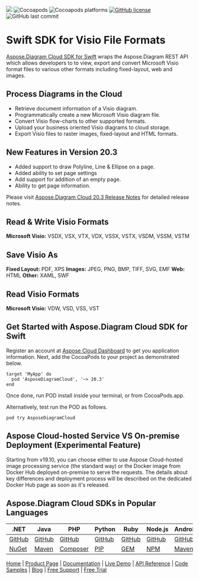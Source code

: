 ![](https://img.shields.io/badge/api-v3.0-lightgrey) ![Cocoapods](https://img.shields.io/cocoapods/v/AsposeDiagramCloud) ![Cocoapods platforms](https://img.shields.io/cocoapods/p/AsposeDiagramCloud) [![GitHub license](https://img.shields.io/github/license/aspose-diagram-cloud/aspose-Diagram-cloud-swift)](https://github.com/aspose-diagram-cloud/aspose-Diagram-cloud-swift/blob/master/LICENSE) ![GitHub last commit](https://img.shields.io/github/last-commit/Aspose-Diagram-Cloud/aspose-diagram-cloud-swift) 

# Swift SDK for Visio File Formats

[Aspose.Diagram Cloud SDK for Swift](https://products.aspose.cloud/Diagram/swift) wraps the Aspose.Diagram REST API which allows developers to to view, export and convert Microsoft Visio format files to various other formats including fixed-layout, web and images.

## Process Diagrams in the Cloud

- Retrieve document information of a Visio diagram.
- Programmatically create a new Microsoft Visio diagram file.
- Convert Visio flow-charts to other supported formats.
- Upload your business oriented Visio diagrams to cloud storage.
- Export Visio files to raster images, fixed-layout and HTML formats.

## New Features in Version 20.3

- Added support to draw Polyline, Line & Ellipse on a page.
- Added ability to set page settings
- Add support for addition of an empty page.
- Ability to get page information.

Please visit [Aspose.Diagram Cloud 20.3 Release Notes](https://docs.aspose.cloud/diagram/aspose-diagram-cloud-20-3-release-notes/) for detailed release notes.

## Read & Write Visio Formats

**Microsoft Visio:** VSDX, VSX, VTX, VDX, VSSX, VSTX, VSDM, VSSM, VSTM

## Save Visio As

**Fixed Layout:** PDF, XPS
**Images:** JPEG, PNG, BMP, TIFF, SVG, EMF
**Web:** HTML
**Other:** XAML, SWF

## Read Visio Formats

**Microsoft Visio:** VDW, VSD, VSS, VST

## Get Started with Aspose.Diagram Cloud SDK for Swift

Register an account at [Aspose Cloud Dashboard](https://dashboard.aspose.cloud/applications) to get you application information. Next, add the CocoaPods to your project as demonstrated below.

```console
target 'MyApp' do
  pod 'AsposeDiagramCloud', '~> 20.3'
end
```
Once done, run POD install inside your terminal, or from CocoaPods.app.

Alternatively, test run the POD as follows.

`pod try AsposeDiagramCloud`

## Aspose Cloud-hosted Service VS On-premise Deployment (Experimental Feature)

Starting from v19.10, you can choose either to use Aspose Cloud-hosted image processing service (the standard way) or the Docker image from Docker Hub deployed on-premise to serve the requests. The details about key differences and deployment process will be described on the dedicated Docker Hub page as soon as it's released.

## Aspose.Diagram Cloud SDKs in Popular Languages

| .NET | Java | PHP | Python | Ruby | Node.js | Android | Perl | Swift |
|---|---|---|---|---|---|---|---|---|
| [GitHub](https://github.com/aspose-diagram-cloud/aspose-diagram-cloud-dotnet) | [GitHub](https://github.com/aspose-diagram-cloud/aspose-diagram-cloud-java) | [GitHub](https://github.com/aspose-diagram-cloud/aspose-diagram-cloud-php) | [GitHub](https://github.com/aspose-diagram-cloud/aspose-diagram-cloud-python) | [GitHub](https://github.com/aspose-diagram-cloud/aspose-diagram-cloud-ruby)  | [GitHub](https://github.com/aspose-diagram-cloud/aspose-diagram-cloud-node) | [GitHub](https://github.com/aspose-diagram-cloud/aspose-diagram-cloud-android) | [GitHub](https://github.com/aspose-diagram-cloud/aspose-diagram-cloud-perl) | [GitHub](https://github.com/aspose-diagram-cloud/aspose-diagram-cloud-swift) |
| [NuGet](https://www.nuget.org/packages/Aspose.Diagram-Cloud/) | [Maven](https://repository.aspose.cloud/webapp/#/artifacts/browse/tree/General/repo/com/aspose/aspose-diagram-cloud) | [Composer](https://packagist.org/packages/aspose/diagram-sdk-php) | [PIP](https://pypi.org/project/asposediagramcloud/) | [GEM](https://rubygems.org/gems/aspose_diagram_cloud)  | [NPM](https://www.npmjs.com/package/asposediagramcloud) | [Maven](https://repository.aspose.cloud/webapp/#/artifacts/browse/tree/General/repo/com/aspose/aspose-diagram-cloud-android) |  [CPAN](https://metacpan.org/release/AsposeDiagramCloud-DiagramApi) | [POD](https://cocoapods.org/pods/AsposeDiagramCloud) |

[Home](https://www.aspose.cloud) | [Product Page](https://products.aspose.cloud/diagram/swift) | [Documentation](https://docs.aspose.cloud/diagram/) | [Live Demo](https://products.aspose.app/diagram/family) | [API Reference](https://apireference.aspose.cloud/diagram/) | [Code Samples](https://github.com/aspose-diagram-cloud/aspose-diagram-cloud-swift/tree/master/AsposeDiagramCloudTests) | [Blog](https://blog.aspose.cloud/category/diagram/) | [Free Support](https://forum.aspose.cloud/c/diagram) | [Free Trial](https://dashboard.aspose.cloud/)
